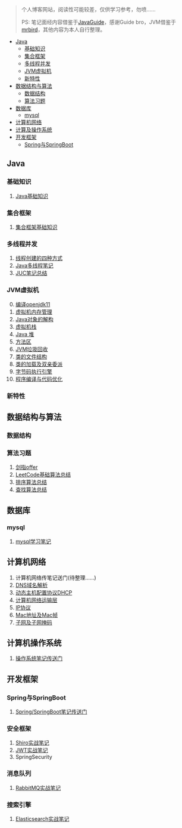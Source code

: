 > 个人博客网站，阅读性可能较差，仅供学习参考，勿喷……
>
> PS: 笔记面经内容借鉴于[JavaGuide](https://snailclimb.gitee.io/javaguide/)，感谢Guide bro，JVM借鉴于[mrbird](https://mrbird.cc/JVM-Learn.html)，其他内容为本人自行整理。

- [Java](#Java)
  - [基础知识](#基础知识)
  - [集合框架](#集合框架)
  - [多线程并发](#多线程并发)
  - [JVM虚拟机](#JVM虚拟机)
  - [新特性](#新特性)
- [数据结构与算法](#数据结构与算法)
  - [数据结构](#数据结构)
  - [算法习题](#算法习题)
- [数据库](#数据库)
  - [mysql](#mysql)
- [计算机网络](#计算机网络)
- [计算及操作系统](#计算机操作系统)
- [开发框架](#开发框架)
  - [Spring与SpringBoot](#Spring与SpringBoot)

## Java

### 基础知识

1. [Java基础知识](docs/java/basic/Java基础知识.md)

### 集合框架

1. [集合框架基础知识](docs/java/collection/Java集合框架基础知识.md)

### 多线程并发

1. [线程创建的四种方式](docs/java/juc/创建线程的几种方式.md)
2. [Java多线程笔记](docs/java/juc/Java多线程笔记总结.md)
3. [JUC笔记总结](docs/java/juc/JUC笔记总结.md)

### JVM虚拟机

0. [编译openjdk11](docs/java/jvm/0.编译openjdk11.md)
1. [虚拟机内存管理](docs/java/jvm/1.虚拟机内存区域划分.md)
2. [Java对象的解构](docs/java/jvm/2.Java对象的解构.md)
3. [虚拟机栈](docs/java/jvm/7.Java栈（虚拟机栈）.md)
4. [Java 堆](docs/java/jvm/9.Java堆.md)
5. [方法区](docs/java/jvm/8.虚拟机方法区.md)
6. [JVM垃圾回收](docs/java/jvm/JVM垃圾回收.md)
7. [类的文件结构](docs/java/jvm/5.类的文件结构.md)
8. [类的加载及双亲委派](docs/java/jvm/6.虚拟机类的加载机制.md)
9. [字节码执行引擎](docs/java/jvm/10.字节码执行引擎.md)
10. [程序编译与代码优化](docs/java/jvm/4.程序编译与代码优化.md)

### 新特性

## 数据结构与算法

### 数据结构

### 算法习题

1. [剑指offer](docs/data-structures&algorithm/algorithm/剑指offer算法笔记.md)
2. [LeetCode基础算法总结](docs/data-structures&algorithm/algorithm/LeetCode基础算法总结.md)
3. [排序算法总结](docs/data-structures&algorithm/algorithm/排序算法总结.md)
4. [查找算法总结](docs/data-structures&algorithm/algorithm/查找算法总结.md)

## 数据库

### mysql

1. [mysql学习笔记](docs/database/mysql/mysql学习笔记.md)

## 计算机网络

1. 计算机网络传笔记送门(待整理……)
2. [DNS域名解析](docs/computer-network/DNS域名解析.md)
3. [动态主机配置协议DHCP](docs/computer-network/动态主机配置协议DHCP.md)
4. [计算机网络运输层](docs/computer-network/计算机网络-运输层.md)
5. [IP协议](docs/computer-network/IP协议.md)
6. [Mac地址及Mac帧](docs/computer-network/Mac地址及Mac帧.md)
7. [子网及子网掩码](docs/computer-network/子网及子网掩码与IP地址.md)

## 计算机操作系统

1. [操作系统笔记传送门](docs/computer-os/计算机操作系统.md)

## 开发框架

### Spring与SpringBoot

1. [Spring/SpringBoot笔记传送门](docs/dev-framework/spring-springboot/Spring&SpringBoot.md)

### 安全框架

1. [Shiro实战笔记](docs/dev-framework/security-framework/shiro/Shiro实战笔记.md)
2. [JWT实战笔记](docs/dev-framework/security-framework/jwt/JWT实战笔记.md)
3. SpringSecurity

### 消息队列

1. [RabbitMQ实战笔记](docs/dev-framework/message-queue/RibbitMQ实战.md)

### 搜索引擎

1. [Elasticsearch实战笔记](docs/dev-framework/search-engine/Elasticsearch实战笔记.md)

